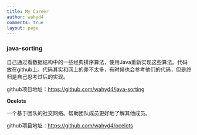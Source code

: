 ```yaml
---
title: My Career
author: wahyd4
comments: true
layout: page
---
```

### **java-sorting**

自己通过看数据结构中的一些经典排序算法，使用Java重新实现这些算法。代码放在github上。代码其实和网上的差不太多，有时候也会参考他们的代码，但是终归是自己思考过后的实现。

github项目地址：<https://github.com/wahyd4/java-sorting>

**Ocelots**

一个基于团队的社交网络。帮助团队成员更好地了解其他成员。

github项目地址：<https://github.com/wahyd4/ocelots>
